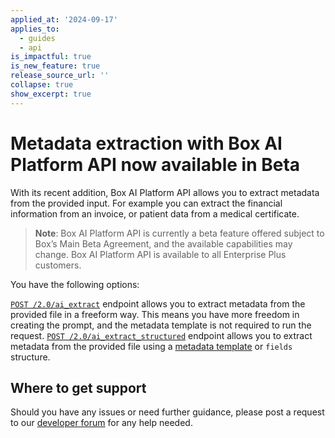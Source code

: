 ```yaml
---
applied_at: '2024-09-17'
applies_to:
  - guides
  - api
is_impactful: true
is_new_feature: true
release_source_url: ''
collapse: true
show_excerpt: true
---
```


# Metadata extraction with Box AI Platform API now available in Beta

With its recent addition, Box AI Platform API allows you to extract metadata from the provided input. 
For example you can extract the financial information from an invoice, or patient data from a medical certificate.

> **Note**: Box AI Platform API is currently a beta feature offered subject to Box’s Main Beta Agreement, and the available capabilities may change. Box AI Platform API is available to all Enterprise Plus customers.

<!-- more -->

You have the following options:

 [`POST /2.0/ai_extract`][1] endpoint allows you to extract metadata from the provided file in a freeform way. 
 This means you have more freedom in creating the prompt, and the metadata template is not required to run the request.
 [`POST /2.0/ai_extract_structured`][2] endpoint allows you to extract metadata from the provided file using a [metadata template][3] or `fields` structure.


## Where to get support

Should you have any issues or need further guidance, please post a request to our [developer forum][4] for any help needed.

[1]: e://post-ai-extract
[2]: e://post-ai-extract-structured
[3]: https://support.box.com/hc/en-us/articles/360044194033-Customizing-Metadata-Templates
[4]: https://forum.box.com/